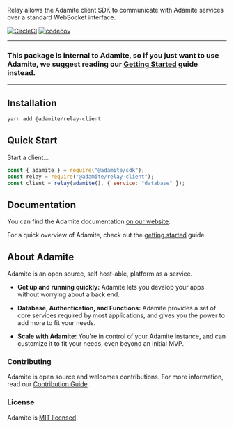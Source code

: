 Relay allows the Adamite client SDK to communicate with Adamite services over a standard WebSocket interface.

[![CircleCI](https://circleci.com/gh/adamitejs/relay-client.svg?style=svg)](https://circleci.com/gh/adamitejs/relay-client)
[![codecov](https://codecov.io/gh/adamitejs/relay-client/branch/master/graph/badge.svg)](https://codecov.io/gh/adamitejs/relay-client)

---

### This package is internal to Adamite, so if you just want to use Adamite, we suggest reading our [Getting Started](https://adamite.gitbook.io/docs/adamite-server/get-started) guide instead.

---

## Installation

```js
yarn add @adamite/relay-client
```

## Quick Start

Start a client...

```js
const { adamite } = require("@adamite/sdk");
const relay = require("@adamite/relay-client");
const client = relay(adamite(), { service: "database" });
```

## Documentation

You can find the Adamite documentation [on our website](https://adamite.gitbook.io/docs).

For a quick overview of Adamite, check out the [getting started](https://adamite.gitbook.io/docs/adamite-server/get-started) guide.

## About Adamite

Adamite is an open source, self host-able, platform as a service.

- **Get up and running quickly:** Adamite lets you develop your apps without worrying about a back end.

- **Database, Authentication, and Functions:** Adamite provides a set of core services required by most applications, and gives you the power to add more to fit your needs.

- **Scale with Adamite:** You're in control of your Adamite instance, and can customize it to fit your needs, even beyond an initial MVP.

### Contributing

Adamite is open source and welcomes contributions. For more information, read our [Contribution Guide](https://adamite.gitbook.io/docs/organization/contributing-to-adamite).

### License

Adamite is [MIT licensed](LICENSE.md).
